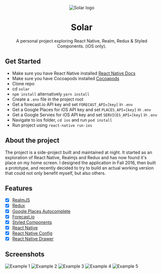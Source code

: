 <div align="center">
  <img alt="Solar logo" src="https://raw.githubusercontent.com/Thomas0c/solar-weather/master/ios/solar_logo_updated.png" />
  <h1>
    Solar
  </h1>
  <p>
   A personal project exploring React Native, Realm, Redux & Styled Components. (iOS only).
  </p>
</div>

## Get Started
- Make sure you have React Native installed [React Native Docs](https://facebook.github.io/react-native/docs/getting-started.html)
- Make sure you have Cocoapods installed [Cocoapods](https://cocoapods.org/)
- Clone repo
- cd `solar`
- `npm install` alternatively `yarn install`
- Create a `.env` file in the project root
- Get a forecast.io API key and set `FORECAST_API=[key]` in `.env`
- Get a Google Places for iOS API key and set `PLACES_API=[key]` in `.env`
- Get a Google Servies for iOS API key and set `SERVICES_API=[key]` in `.env`
- Navigate to ios folder, `cd ios` and run `pod install`
- Run project using `react-native run-ios`

## About the project
The project is a side-project built and maintained at night. It started as an exploration of React Native, Realmjs and Redux and has now found it's place on my home screen. I designed the application in Fall 2016, then built a prototype, and recently decided to try to build an actual working version that could not only benefit myself, but also others.

## Features
- [x] [RealmJS](https://github.com/realm/realm-js)
- [x] [Redux](https://github.com/reactjs/redux)
- [x] [Google Places Autocomplete](https://developers.google.com/places/web-service/autocomplete)
- [x] [Forecast.io](http://expressjs.com/)
- [x] [Styled Components](https://github.com/styled-components/styled-components)
- [x] [React Native](https://facebook.github.io/react-native/)
- [x] [React Native Config](https://github.com/luggit/react-native-config)
- [x] [React Native Drawer](https://github.com/root-two/react-native-drawer)

## Screenshots
![Example 1](https://raw.githubusercontent.com/Thomas0c/solar-weather/master/screenshots/screenshot_1.jpg)
![Example 2](https://raw.githubusercontent.com/Thomas0c/solar-weather/master/screenshots/screenshot_2.jpg)
![Example 3](https://raw.githubusercontent.com/Thomas0c/solar-weather/master/screenshots/screenshot_3.jpg)
![Example 4](https://raw.githubusercontent.com/Thomas0c/solar-weather/master/screenshots/screenshot_4.jpg)
![Example 5](https://raw.githubusercontent.com/Thomas0c/solar-weather/master/screenshots/screenshot_5.jpg)